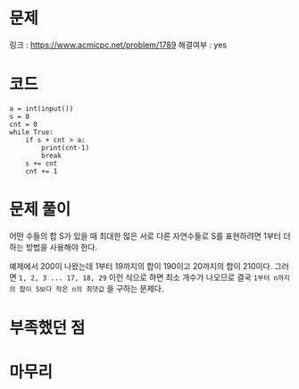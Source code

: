 # 문제
링크 : https://www.acmicpc.net/problem/1789
해결여부 : yes

# 코드
```
a = int(input())
s = 0
cnt = 0
while True:
    if s + cnt > a:
        print(cnt-1)
        break
    s += cnt
    cnt += 1
```

# 문제 풀이
어떤 수들의 합 S가 있을 때 최대한 많은 서로 다른 자연수들로 S를 표현하려면 1부터 더하는 방법을 사용해야 한다.

예제에서 200이 나왔는데 1부터 19까지의 합이 190이고 20까지의 합이 210이다. 그러면 `1, 2, 3 ... 17, 18, 29` 이런 식으로 하면 최소 개수가 나오므로 결국 `1부터 n까지의 합이 S보다 작은 n의 최댓값` 을 구하는 문제다.

# 부족했던 점

# 마무리